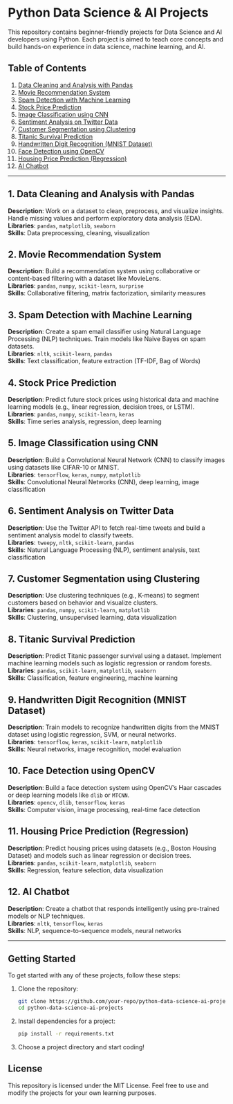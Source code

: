 # Python Data Science & AI Projects

This repository contains beginner-friendly projects for Data Science and AI developers using Python. Each project is aimed to teach core concepts and build hands-on experience in data science, machine learning, and AI.

## Table of Contents
1. [Data Cleaning and Analysis with Pandas](#1-data-cleaning-and-analysis-with-pandas)
2. [Movie Recommendation System](#2-movie-recommendation-system)
3. [Spam Detection with Machine Learning](#3-spam-detection-with-machine-learning)
4. [Stock Price Prediction](#4-stock-price-prediction)
5. [Image Classification using CNN](#5-image-classification-using-cnn)
6. [Sentiment Analysis on Twitter Data](#6-sentiment-analysis-on-twitter-data)
7. [Customer Segmentation using Clustering](#7-customer-segmentation-using-clustering)
8. [Titanic Survival Prediction](#8-titanic-survival-prediction)
9. [Handwritten Digit Recognition (MNIST Dataset)](#9-handwritten-digit-recognition-mnist-dataset)
10. [Face Detection using OpenCV](#10-face-detection-using-opencv)
11. [Housing Price Prediction (Regression)](#11-housing-price-prediction-regression)
12. [AI Chatbot](#12-ai-chatbot)

---

## 1. Data Cleaning and Analysis with Pandas
**Description**: Work on a dataset to clean, preprocess, and visualize insights. Handle missing values and perform exploratory data analysis (EDA).  
**Libraries**: `pandas`, `matplotlib`, `seaborn`  
**Skills**: Data preprocessing, cleaning, visualization

## 2. Movie Recommendation System
**Description**: Build a recommendation system using collaborative or content-based filtering with a dataset like MovieLens.  
**Libraries**: `pandas`, `numpy`, `scikit-learn`, `surprise`  
**Skills**: Collaborative filtering, matrix factorization, similarity measures

## 3. Spam Detection with Machine Learning
**Description**: Create a spam email classifier using Natural Language Processing (NLP) techniques. Train models like Naive Bayes on spam datasets.  
**Libraries**: `nltk`, `scikit-learn`, `pandas`  
**Skills**: Text classification, feature extraction (TF-IDF, Bag of Words)

## 4. Stock Price Prediction
**Description**: Predict future stock prices using historical data and machine learning models (e.g., linear regression, decision trees, or LSTM).  
**Libraries**: `pandas`, `numpy`, `scikit-learn`, `keras`  
**Skills**: Time series analysis, regression, deep learning

## 5. Image Classification using CNN
**Description**: Build a Convolutional Neural Network (CNN) to classify images using datasets like CIFAR-10 or MNIST.  
**Libraries**: `tensorflow`, `keras`, `numpy`, `matplotlib`  
**Skills**: Convolutional Neural Networks (CNN), deep learning, image classification

## 6. Sentiment Analysis on Twitter Data
**Description**: Use the Twitter API to fetch real-time tweets and build a sentiment analysis model to classify tweets.  
**Libraries**: `tweepy`, `nltk`, `scikit-learn`, `pandas`  
**Skills**: Natural Language Processing (NLP), sentiment analysis, text classification

## 7. Customer Segmentation using Clustering
**Description**: Use clustering techniques (e.g., K-means) to segment customers based on behavior and visualize clusters.  
**Libraries**: `pandas`, `numpy`, `scikit-learn`, `matplotlib`  
**Skills**: Clustering, unsupervised learning, data visualization

## 8. Titanic Survival Prediction
**Description**: Predict Titanic passenger survival using a dataset. Implement machine learning models such as logistic regression or random forests.  
**Libraries**: `pandas`, `scikit-learn`, `matplotlib`, `seaborn`  
**Skills**: Classification, feature engineering, machine learning

## 9. Handwritten Digit Recognition (MNIST Dataset)
**Description**: Train models to recognize handwritten digits from the MNIST dataset using logistic regression, SVM, or neural networks.  
**Libraries**: `tensorflow`, `keras`, `scikit-learn`, `matplotlib`  
**Skills**: Neural networks, image recognition, model evaluation

## 10. Face Detection using OpenCV
**Description**: Build a face detection system using OpenCV’s Haar cascades or deep learning models like `dlib` or `MTCNN`.  
**Libraries**: `opencv`, `dlib`, `tensorflow`, `keras`  
**Skills**: Computer vision, image processing, real-time face detection

## 11. Housing Price Prediction (Regression)
**Description**: Predict housing prices using datasets (e.g., Boston Housing Dataset) and models such as linear regression or decision trees.  
**Libraries**: `pandas`, `scikit-learn`, `matplotlib`, `seaborn`  
**Skills**: Regression, feature selection, data visualization

## 12. AI Chatbot
**Description**: Create a chatbot that responds intelligently using pre-trained models or NLP techniques.  
**Libraries**: `nltk`, `tensorflow`, `keras`  
**Skills**: NLP, sequence-to-sequence models, neural networks

---

## Getting Started

To get started with any of these projects, follow these steps:

1. Clone the repository:
   ```bash
   git clone https://github.com/your-repo/python-data-science-ai-projects.git
   cd python-data-science-ai-projects
2. Install dependencies for a project:
   ```bash
   pip install -r requirements.txt
   ```
3. Choose a project directory and start coding!

## License
This repository is licensed under the MIT License. Feel free to use and modify the projects for your own learning purposes.
